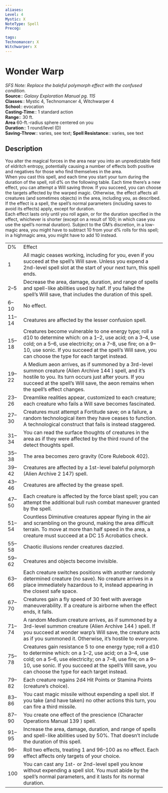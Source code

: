 ```yaml
---
aliases: 
Level: 4
Mystic: X
NoteType: Spell
Precog: 

tags: 
Technomancer: X
Witchwarper: X
---
```


# Wonder Warp

_SFS Note: Replace the baleful polymorph effect with the confused condition._  
**Source**:: _Galaxy Exploration Manual pg. 115_  
**Classes**:: Mystic 4, Technomancer 4, Witchwarper 4  
**School**:: evocation  
**Casting-Time**:: 1 standard action  
**Range**:: 30 ft.  
**Area** 60-ft.-radius sphere centered on you  
**Duration**:: 1 round/level (D)  
**Saving-Throw**:: varies, see text;
**Spell Resistance**:: varies, see text

## Description

You alter the magical forces in the area near you into an unpredictable field of eldritch entropy, potentially causing a number of effects both positive and negatives for those who find themselves in the area.  
When you cast this spell, and each time you start your turn during the duration of the spell, roll d% on the following table. Each time there’s a new effect, you can attempt a Will saving throw. If you succeed, you can choose the targets affected by the warped magic. Otherwise, the effect affects all creatures (and sometimes objects) in the area, including you, as described. If the effect is a spell, the spell’s normal parameters (including saves to avoid its effects) apply, except for duration.  
Each effect lasts only until you roll again, or for the duration specified in the effect, whichever is shorter (except on a result of 100; in which case you use the spell’s normal duration). Subject to the GM’s discretion, in a low-magic area, you might have to subtract 10 from your d% rolls for this spell; in a highmagic area, you might have to add 10 instead.

<table><tbody><tr><td>D%</td><td>Effect</td></tr><tr><td>1</td><td>All magic ceases working, including for you, even if you succeed at the spell’s Will save. Unless you expend a 2nd-level spell slot at the start of your next turn, this spell ends.</td></tr><tr><td>2–5</td><td>Decrease the area, damage, duration, and range of spells and spell-like abilities used by half. If you failed the spell’s Will save, that includes the duration of this spell.</td></tr><tr><td>6–10</td><td>No effect.</td></tr><tr><td>11–14</td><td>Creatures are affected by the lesser confusion spell.</td></tr><tr><td>15–18</td><td>Creatures become vulnerable to one energy type; roll a d10 to determine which: on a 1–2, use acid; on a 3–4, use cold; on a 5–6, use electricity; on a 7–8, use fire; on a 9–10, use sonic. If you succeed at the spell’s Will save, you can choose the type for each target instead.</td></tr><tr><td>19–22</td><td>A Medium aeon arrives, as if summoned by a 3rd-level summon creature (Alien Archive 144 ) spell, and it’s hostile to you. Its turn occurs just after yours. If you succeed at the spell’s Will save, the aeon remains when the spell’s effect changes.</td></tr><tr><td>23–26</td><td>Dreamlike realities appear, customized to each creature; each creature who fails a Will save becomes fascinated.</td></tr><tr><td>27–30</td><td>Creatures must attempt a Fortitude save; on a failure, a random technological item they have ceases to function. A technological construct that fails is instead staggered.</td></tr><tr><td>31–34</td><td>You can read the surface thoughts of creatures in the area as if they were affected by the third round of the detect thoughts spell.</td></tr><tr><td>35–38</td><td>The area becomes zero gravity (Core Rulebook 402).</td></tr><tr><td>39–42</td><td>Creatures are affected by a 1st-level baleful polymorph (Alien Archive 2 147) spell.</td></tr><tr><td>43–46</td><td>Creatures are affected by the grease spell.</td></tr><tr><td>47–50</td><td>Each creature is affected by the force blast spell; you can attempt the additional bull rush combat maneuver granted by the spell.</td></tr><tr><td>51–54</td><td>Countless Diminutive creatures appear flying in the air and scrambling on the ground, making the area difficult terrain. To move at more than half speed in the area, a creature must succeed at a DC 15 Acrobatics check.</td></tr><tr><td>55–58</td><td>Chaotic illusions render creatures dazzled.</td></tr><tr><td>59–62</td><td>Creatures and objects become invisible.</td></tr><tr><td>63–66</td><td>Each creature switches positions with another randomly determined creature (no save). No creature arrives in a place immediately hazardous to it, instead appearing in the closest safe space.</td></tr><tr><td>67–70</td><td>Creatures gain a fly speed of 30 feet with average maneuverability. If a creature is airborne when the effect ends, it falls.</td></tr><tr><td>71–74</td><td>A random Medium creature arrives, as if summoned by a 3rd-level summon creature (Alien Archive 144 ) spell. If you succeed at wonder warp’s Will save, the creature acts as if you summoned it. Otherwise, it’s hostile to everyone.</td></tr><tr><td>75–78</td><td>Creatures gain resistance 5 to one energy type; roll a d10 to determine which: on a 1–2, use acid; on a 3–4, use cold; on a 5–6, use electricity; on a 7–8, use fire; on a 9–10, use sonic. If you succeed at the spell’s Will save, you can choose the type for each target instead.</td></tr><tr><td>79–82</td><td>Each creature regains 2d4 Hit Points or Stamina Points (creature’s choice).</td></tr><tr><td>83–86</td><td>You cast magic missile without expending a spell slot. If you take (and have taken) no other actions this turn, you can fire a third missile.</td></tr><tr><td>87–90</td><td>You create one effect of the prescience (Character Operations Manual 139 ) spell.</td></tr><tr><td>91–95</td><td>Increase the area, damage, duration, and range of spells and spell-like abilities used by 50%. That doesn’t include the duration of this spell.</td></tr><tr><td>96–99</td><td>Roll two effects, treating 1 and 96–100 as no effect. Each effect affects only targets of your choice.</td></tr><tr><td>100</td><td>You can cast any 1st- or 2nd-level spell you know without expending a spell slot. You must abide by the spell’s normal parameters, and it lasts for its normal duration.</td></tr></tbody></table>
